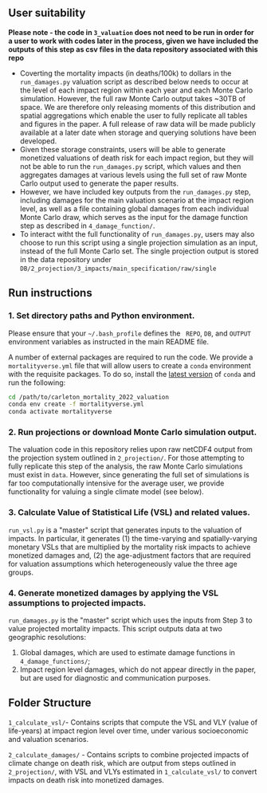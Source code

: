 ## User suitability 

**Please note - the code in `3_valuation` does not need to be run in order for a user to work with codes later in the process, given we have included the outputs of this step as csv files in the data repository associated with this repo**

- Coverting the mortality impacts (in deaths/100k) to dollars in the `run_damages.py` valuation script as described below needs to occur at the level of each impact region within each year and each Monte Carlo simulation. However, the full raw Monte Carlo output takes ~30TB of space. We are therefore only releasing moments of this distribution and spatial aggregations which enable the user to fully replicate all tables and figures in the paper. A full release of raw data will be made publicly available at a later date when storage and querying solutions have been developed.
- Given these storage constraints, users will be able to generate monetized valuations of death risk for each impact region, but they will not be able to run the `run_damages.py` script, which values and then aggregates damages at various levels using the full set of raw Monte Carlo output used to generate the paper results. 
- However, we have included key outputs from the `run_damages.py` step, including damages for the main valuation scenario at the impact region level, as well as a file containing global damages from each individual Monte Carlo draw, which serves as the input for the damage function step as described in `4_damage_function/`.
- To interact witht the full functionality of `run_damages.py`, users may also choose to run this script using a single projection simulation as an input, instead of the full Monte Carlo set. The single projection output is stored in the data repository under `DB/2_projection/3_impacts/main_specification/raw/single`

## Run instructions

### 1. Set directory paths and Python environment.

Please ensure that your `~/.bash_profile` defines the ` REPO`, `DB`, and `OUTPUT` environment variables as instructed in the main README file.  

A number of external packages are required to run the code. We provide a `mortalityverse.yml` file that will allow users to create a `conda` environment with the requisite packages. To do so, install the [latest version](https://docs.conda.io/en/latest/miniconda.html) of `conda` and run the following:

```bash
cd /path/to/carleton_mortality_2022_valuation
conda env create -f mortalityverse.yml
conda activate mortalityverse
```

### 2. Run projections or download Monte Carlo simulation output.
The valuation code in this repository relies upon raw netCDF4 output from the projection system outlined in `2_projection/`. For those attempting to fully replicate this step of the analysis, the raw Monte Carlo simulations must exist in `data`. However, since generating the full set of simulations is far too computationally intensive for the average user, we provide functionality for valuing a single climate model (see below). 

### 3. Calculate Value of Statistical Life (VSL) and related values.
`run_vsl.py` is a "master" script that generates inputs to the valuation of impacts. In particular, it generates (1) the time-varying and spatially-varying monetary VSLs that are multiplied by the mortality risk impacts to achieve monetized damages and, (2) the age-adjustment factors that are required for valuation assumptions which heterogeneously value the three age groups.

### 4. Generate monetized damages by applying the VSL assumptions to projected impacts.

`run_damages.py` is the "master" script which uses the inputs from Step 3 to value projected mortality impacts. This script outputs data at two geographic resolutions:

1. Global damages, which are used to estimate damage functions in `4_damage_functions/`;
2. Impact region level damages, which do not appear directly in the paper, but are used for diagnostic and communication purposes.


## Folder Structure

`1_calculate_vsl/`- Contains scripts that compute the VSL and VLY (value of life-years) at impact region level over time, under various socioeconomic and valuation scenarios.

`2_calculate_damages/` - Contains scripts to combine projected impacts of climate change on death risk, which are output from steps outlined in `2_projection/`, with VSL and VLYs estimated in `1_calculate_vsl/` to convert impacts on death risk into monetized damages.
